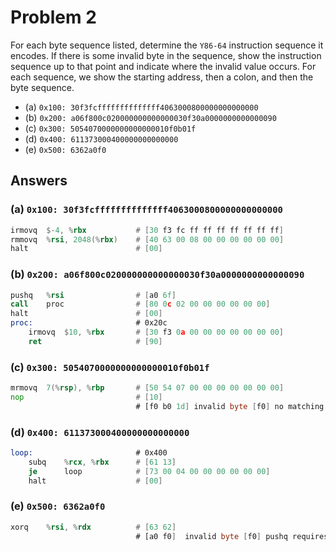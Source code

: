 # Problem 2

For each byte sequence listed, determine the `Y86-64` instruction sequence it
encodes. If there is some invalid byte in the sequence, show the instruction sequence
up to that point and indicate where the invalid value occurs. For each sequence,
we show the starting address, then a colon, and then the byte sequence.

- (a) `0x100: 30f3fcffffffffffffff4063000800000000000000`
- (b) `0x200: a06f800c020000000000000030f30a0000000000000090`
- (c) `0x300: 5054070000000000000010f0b01f`
- (d) `0x400: 611373000400000000000000`
- (e) `0x500: 6362a0f0`

## Answers

### (a) `0x100: 30f3fcffffffffffffff4063000800000000000000`

```asm
irmovq  $-4, %rbx           # [30 f3 fc ff ff ff ff ff ff ff]
rmmovq  %rsi, 2048(%rbx)    # [40 63 00 08 00 00 00 00 00 00]
halt                        # [00]
```

### (b) `0x200: a06f800c020000000000000030f30a0000000000000090`

```asm
pushq   %rsi                # [a0 6f]
call    proc                # [80 0c 02 00 00 00 00 00 00]
halt                        # [00]
proc:                       # 0x20c
    irmovq  $10, %rbx       # [30 f3 0a 00 00 00 00 00 00 00]
    ret                     # [90]
```

### (c) `0x300: 5054070000000000000010f0b01f`

```asm
mrmovq  7(%rsp), %rbp       # [50 54 07 00 00 00 00 00 00 00]
nop                         # [10]
                            # [f0 b0 1d] invalid byte [f0] no matching instruction for first byte
```

### (d) `0x400: 611373000400000000000000`

```asm
loop:                       # 0x400
    subq    %rcx, %rbx      # [61 13]
    je      loop            # [73 00 04 00 00 00 00 00 00]
    halt                    # [00]
```

### (e) `0x500: 6362a0f0`

```asm
xorq    %rsi, %rdx          # [63 62]
                            # [a0 f0]  invalid byte [f0] pushq requires [xf] second byte
```
